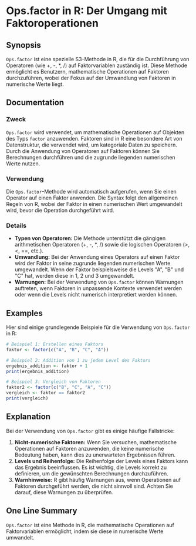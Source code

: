 <!--
Meta Description: # Ops.factor in R: Der Umgang mit Faktoroperationen ## Synopsis `Ops.factor` ist eine spezielle S3-Methode in R, die für die Durchführung von Operator...
Meta Keywords: die, factor, von, der, auf
-->

# Ops.factor in R: Der Umgang mit Faktoroperationen

## Synopsis
`Ops.factor` ist eine spezielle S3-Methode in R, die für die Durchführung von Operatoren (wie +, -, *, /) auf Faktorvariablen zuständig ist. Diese Methode ermöglicht es Benutzern, mathematische Operationen auf Faktoren durchzuführen, wobei der Fokus auf der Umwandlung von Faktoren in numerische Werte liegt.

## Documentation
### Zweck
`Ops.factor` wird verwendet, um mathematische Operationen auf Objekten des Typs `factor` anzuwenden. Faktoren sind in R eine besondere Art von Datenstruktur, die verwendet wird, um kategoriale Daten zu speichern. Durch die Anwendung von Operatoren auf Faktoren können Sie Berechnungen durchführen und die zugrunde liegenden numerischen Werte nutzen.

### Verwendung
Die `Ops.factor`-Methode wird automatisch aufgerufen, wenn Sie einen Operator auf einen Faktor anwenden. Die Syntax folgt den allgemeinen Regeln von R, wobei der Faktor in einen numerischen Wert umgewandelt wird, bevor die Operation durchgeführt wird.

### Details
- **Typen von Operatoren:** Die Methode unterstützt die gängigen arithmetischen Operatoren (+, -, *, /) sowie die logischen Operatoren (>, <, ==, etc.).
- **Umwandlung:** Bei der Anwendung eines Operators auf einen Faktor wird der Faktor in seine zugrunde liegenden numerischen Werte umgewandelt. Wenn der Faktor beispielsweise die Levels "A", "B" und "C" hat, werden diese in 1, 2 und 3 umgewandelt.
- **Warnungen:** Bei der Verwendung von `Ops.factor` können Warnungen auftreten, wenn Faktoren in unpassende Kontexte verwendet werden oder wenn die Levels nicht numerisch interpretiert werden können.

## Examples
Hier sind einige grundlegende Beispiele für die Verwendung von `Ops.factor` in R:

```R
# Beispiel 1: Erstellen eines Faktors
faktor <- factor(c("A", "B", "C", "A"))

# Beispiel 2: Addition von 1 zu jedem Level des Faktors
ergebnis_addition <- faktor + 1
print(ergebnis_addition)

# Beispiel 3: Vergleich von Faktoren
faktor2 <- factor(c("B", "C", "A", "C"))
vergleich <- faktor == faktor2
print(vergleich)
```

## Explanation
Bei der Verwendung von `Ops.factor` gibt es einige häufige Fallstricke:

1. **Nicht-numerische Faktoren:** Wenn Sie versuchen, mathematische Operationen auf Faktoren anzuwenden, die keine numerische Bedeutung haben, kann dies zu unerwarteten Ergebnissen führen.
2. **Levels und Reihenfolge:** Die Reihenfolge der Levels eines Faktors kann das Ergebnis beeinflussen. Es ist wichtig, die Levels korrekt zu definieren, um die gewünschten Berechnungen durchzuführen.
3. **Warnhinweise:** R gibt häufig Warnungen aus, wenn Operationen auf Faktoren durchgeführt werden, die nicht sinnvoll sind. Achten Sie darauf, diese Warnungen zu überprüfen.

## One Line Summary
`Ops.factor` ist eine Methode in R, die mathematische Operationen auf Faktorvariablen ermöglicht, indem sie diese in numerische Werte umwandelt.